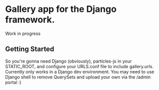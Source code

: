 # Gallery app for the Django framework.

Work in progress

## Getting Started

So you're gonna need Django (obviously), particles-js in your STATIC_ROOT, and configure your URLS.conf file to include gallery.urls. 
Currently only works in a Django dev environment.
You may need to use Django shell to remove QuerySets and upload your own via the /admin portal :) 
